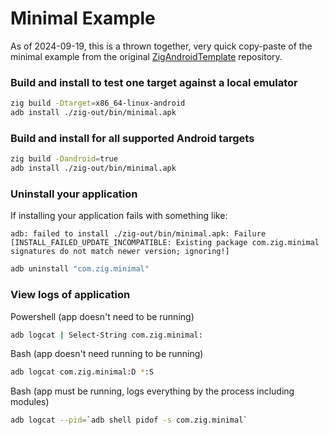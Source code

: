 # Minimal Example

As of 2024-09-19, this is a thrown together, very quick copy-paste of the minimal example from the original [ZigAndroidTemplate](https://github.com/ikskuh/ZigAndroidTemplate/blob/master/examples/minimal/main.zig) repository.

### Build and install to test one target against a local emulator

```sh
zig build -Dtarget=x86_64-linux-android
adb install ./zig-out/bin/minimal.apk
```

### Build and install for all supported Android targets

```sh
zig build -Dandroid=true
adb install ./zig-out/bin/minimal.apk
```

### Uninstall your application

If installing your application fails with something like:
```
adb: failed to install ./zig-out/bin/minimal.apk: Failure [INSTALL_FAILED_UPDATE_INCOMPATIBLE: Existing package com.zig.minimal signatures do not match newer version; ignoring!]
```

```sh
adb uninstall "com.zig.minimal"
```

### View logs of application

Powershell (app doesn't need to be running)
```sh
adb logcat | Select-String com.zig.minimal:
```

Bash (app doesn't need running to be running)
```sh
adb logcat com.zig.minimal:D *:S
```

Bash (app must be running, logs everything by the process including modules)
```sh
adb logcat --pid=`adb shell pidof -s com.zig.minimal`
```
